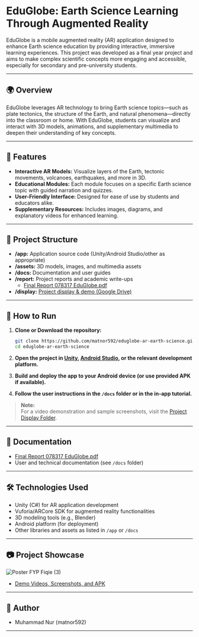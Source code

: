 # EduGlobe: Earth Science Learning Through Augmented Reality

EduGlobe is a mobile augmented reality (AR) application designed to enhance Earth science education by providing interactive, immersive learning experiences. This project was developed as a final year project and aims to make complex scientific concepts more engaging and accessible, especially for secondary and pre-university students.

---

## 🌍 Overview

EduGlobe leverages AR technology to bring Earth science topics—such as plate tectonics, the structure of the Earth, and natural phenomena—directly into the classroom or home. With EduGlobe, students can visualize and interact with 3D models, animations, and supplementary multimedia to deepen their understanding of key concepts.

---

## 🎯 Features

- **Interactive AR Models:** Visualize layers of the Earth, tectonic movements, volcanoes, earthquakes, and more in 3D.
- **Educational Modules:** Each module focuses on a specific Earth science topic with guided narration and quizzes.
- **User-Friendly Interface:** Designed for ease of use by students and educators alike.
- **Supplementary Resources:** Includes images, diagrams, and explanatory videos for enhanced learning.

---

## 📂 Project Structure

- **/app:** Application source code (Unity/Android Studio/other as appropriate)
- **/assets:** 3D models, images, and multimedia assets
- **/docs:** Documentation and user guides
- **/report:** Project reports and academic write-ups  
  - [Final Report 078317 EduGlobe.pdf](https://github.com/matnor592/files/blob/main/Final%20Report%20078317%20EduGlobe.pdf)
- **/display:** [Project display & demo (Google Drive)](https://drive.google.com/drive/folders/1LUm1d2RNbYpwiGukU_G615llst06nypN?usp=sharing)

---

## 🚀 How to Run

1. **Clone or Download the repository:**
   ```bash
   git clone https://github.com/matnor592/eduglobe-ar-earth-science.git
   cd eduglobe-ar-earth-science
   ```

2. **Open the project in [Unity](https://unity.com/), [Android Studio](https://developer.android.com/studio), or the relevant development platform.**

3. **Build and deploy the app to your Android device (or use provided APK if available).**

4. **Follow the user instructions in the `/docs` folder or in the in-app tutorial.**

> **Note:**  
> For a video demonstration and sample screenshots, visit the [Project Display Folder](https://drive.google.com/drive/folders/1LUm1d2RNbYpwiGukU_G615llst06nypN?usp=sharing).

---

## 📝 Documentation

- [Final Report 078317 EduGlobe.pdf](https://github.com/matnor592/files/blob/main/Final%20Report%20078317%20EduGlobe.pdf)
- User and technical documentation (see `/docs` folder)

---

## 🛠️ Technologies Used

- Unity (C#) for AR application development
- Vuforia/ARCore SDK for augmented reality functionalities
- 3D modeling tools (e.g., Blender)
- Android platform (for deployment)
- Other libraries and assets as listed in `/app` or `/docs`

---

## 📷 Project Showcase
![Poster FYP Fiqie (3)](https://github.com/user-attachments/assets/0f0b064f-c5ff-4171-ac45-629d6258b5ac)

- [Demo Videos, Screenshots, and APK](https://drive.google.com/drive/folders/1LUm1d2RNbYpwiGukU_G615llst06nypN?usp=sharing)

---

## 👤 Author

- Muhammad Nur (matnor592)

---
